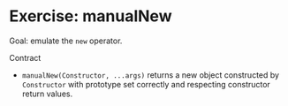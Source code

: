 # Exercise: manualNew

Goal: emulate the `new` operator.

Contract
- `manualNew(Constructor, ...args)` returns a new object constructed by `Constructor` with prototype set correctly and respecting constructor return values.
